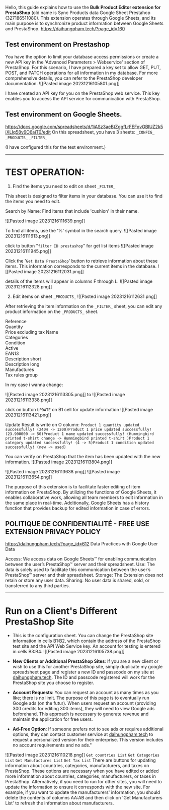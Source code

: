Hello, this guide explains how to use the **Bulk Product Editor extension for PrestaShop**  (old name is Sync Products data Google Sheet Prestahop (327186511080). This extension operates through Google Sheets, and its main purpose is to synchronize product information between Google Sheets and PrestaShop.
https://daihungpham.tech/?page_id=160

## Test environment on Prestashop


You have the option to limit your database access permissions or create a new API key in the 'Advanced Parameters > Webservice' section of PrestaShop. For this scenario, I have prepared a key set to allow GET, PUT, POST, and PATCH operations for all information in my database.
For more comprehensive details, you can refer to the PrestaShop developer documentation.
![[Pasted image 20231216105801.png]]

I have created an API key for you on the PrestaShop web service. This key enables you to access the API service for communication with PrestaShop.



## Test environment on Google Sheets. 

https://docs.google.com/spreadsheets/d/1iASz3aeBtZggfLrFEFqvOBlUZ2k5iXLIq58v6O6aiT0/edit
On this spreadsheet, you have 3 sheets:
`_CONFIG_` 
`_PRODUCTS_`
`_FILTER_`

(I have configured this for the test environment.)


----------------

# TEST OPERATION:

1) Find the items you need to edit on sheet  `_FILTER_`


This sheet is designed to filter items in your database. You can use it to find the items you need to edit.

Search by Name: Find items that include 'cushion' in their name.

![[Pasted image 20231216111639.png]]


To find all items, use the '%' symbol in the search query.
![[Pasted image 20231216111613.png]]

click to button "`filter ID prestashop`" for get list items
![[Pasted image 20231216111945.png]]

Click the '`Get Data PrestaShop`' button to retrieve information about these items. This information corresponds to the current items in the database.
![[Pasted image 20231216112031.png]]

details of the items will appear in columns F through L.
![[Pasted image 20231216112328.png]]

2) Edit items on sheet `_PRODUCTS_`
![[Pasted image 20231216112631.png]]

After retrieving the item information on the `_FILTER_` sheet, you can edit any product information on the `_PRODUCTS_` sheet.

Reference	
Quantity	
Price excluding tax	
Name	
Categories	
Condition	
Active	
EAN13	
Description short	
Description long	
Manufactures	
Tax rules group


In my case i wanna change:

![[Pasted image 20231216113305.png]]
to
![[Pasted image 20231216113338.png]]

click on button `UPDATE` on B1 cell for update information
![[Pasted image 20231216113421.png]]

Update Result is write on O column:
`Product 1 quantity updated successfully! (2404 -> 1200)Product 1 price updated successfully! (23.900000 -> 50)Product 1 name updated successfully! (Hummingbird printed t-shirt change -> Hummingbird printed t-shirt )Product 1 category updated successfully! (4 -> 5)Product 1 condition updated successfully! (new -> used)`

You can verify on PrestaShop that the item has been updated with the new information.
![[Pasted image 20231216113804.png]]

![[Pasted image 20231216113638.png]]
![[Pasted image 20231216113654.png]]



The purpose of this extension is to facilitate faster editing of item information on PrestaShop. By utilizing the functions of Google Sheets, it enables collaborative work, allowing all team members to edit information in the same place in real-time. Additionally, Google Sheets has a history function that provides backup for edited information in case of errors.

## POLITIQUE DE CONFIDENTIALITÉ - FREE USE EXTENSION PRIVACY POLICY
https://daihungpham.tech/?page_id=612
Data Practices with Google User Data

Access: We access data on Google Sheets™ for enabling communication between the user’s PrestaShop™ server and their spreadsheet.
Use: The data is solely used to facilitate this communication between the user’s PrestaShop™ server and their spreadsheet.
Storage: The Extension does not retain or store any user data.
Sharing: No user data is shared, sold, or transferred to any third parties.


---------------------

# Run on a Client's Different PrestaShop Site

- This is the configuration sheet. You can change the PrestaShop site information in cells B1:B2, which contain the address of the PrestaShop test site and the API Web Service key. An account for testing is entered in cells B3:B4.
![[Pasted image 20231216105738.png]]

- **New Clients or Additional PrestaShop Sites**: If you are a new client or wish to use this for another PrestaShop site, simply duplicate my google spreadsheet page and register a new ID and passcode on my site at [daihungpham.tech](https://daihungpham.tech/?page_id=182). The ID and passcode registered will work for the PrestaShop site you choose to register.
- **Account Requests**: You can request an account as many times as you like; there is no limit. The purpose of this page is to eventually run Google ads (on the futur). When users request an account (providing 300 credits for editing 300 items), they will need to view Google ads beforehand. This approach is necessary to generate revenue and maintain the application for free users.
- **Ad-Free Option**: If someone prefers not to see ads or requires additional options, they can contact customer service at [daihungpham.tech](https://daihungpham.tech/) to request a personalized version for their enterprise. This version includes no account requirements and no ads."

![[Pasted image 20231216110218.png]]
`Get countries List`
`Get Categories List`
`Get Manufactures List`
`Get Tax List`
There are buttons for updating information about countries, categories, manufacturers, and taxes on PrestaShop. 
These options are necessary when you have edited or added more information about countries, categories, manufacturers, or taxes in PrestaShop. Alternatively, if you need to run for other sites, you will need to update the information to ensure it corresponds with the new site.
For example, if you want to update the manufacturers' information, you should delete the contents of columns AA:AB and then click on 'Get Manufacturers List' to refresh the information about manufacturers.